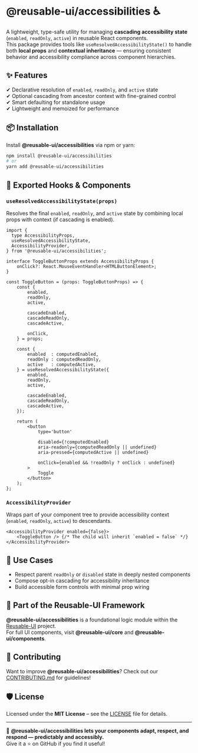 # @reusable-ui/accessibilities ♿  

A lightweight, type-safe utility for managing **cascading accessibility state** (`enabled`, `readOnly`, `active`) in reusable React components.  
This package provides tools like `useResolvedAccessibilityState()` to handle both **local props** and **contextual inheritance** — ensuring consistent behavior and accessibility compliance across component hierarchies.

## ✨ Features
✔ Declarative resolution of `enabled`, `readOnly`, and `active` state  
✔ Optional cascading from ancestor context with fine-grained control  
✔ Smart defaulting for standalone usage  
✔ Lightweight and memoized for performance  

## 📦 Installation
Install **@reusable-ui/accessibilities** via npm or yarn:

```sh
npm install @reusable-ui/accessibilities
# or
yarn add @reusable-ui/accessibilities
```

## 🔁 Exported Hooks & Components

### `useResolvedAccessibilityState(props)`
Resolves the final `enabled`, `readOnly`, and `active` state by combining local props with context (if cascading is enabled).

```tsx
import {
  type AccessibilityProps,
  useResolvedAccessibilityState,
  AccessibilityProvider,
} from '@reusable-ui/accessibilities';

interface ToggleButtonProps extends AccessibilityProps {
    onClick?: React.MouseEventHandler<HTMLButtonElement>;
}

const ToggleButton = (props: ToggleButtonProps) => {
    const {
        enabled,
        readOnly,
        active,
        
        cascadeEnabled,
        cascadeReadOnly,
        cascadeActive,
        
        onClick,
    } = props;
    
    const {
        enabled  : computedEnabled,
        readOnly : computedReadOnly,
        active   : computedActive,
    } = useResolvedAccessibilityState({
        enabled,
        readOnly,
        active,
        
        cascadeEnabled,
        cascadeReadOnly,
        cascadeActive,
    });
    
    return (
        <button
            type='button'
            
            disabled={!computedEnabled}
            aria-readonly={computedReadOnly || undefined}
            aria-pressed={computedActive || undefined}
            
            onClick={enabled && !readOnly ? onClick : undefined}
        >
            Toggle
        </button>
    );
};
```

### `AccessibilityProvider`
Wraps part of your component tree to provide accessibility context (`enabled`, `readOnly`, `active`) to descendants.

```tsx
<AccessibilityProvider enabled={false}>
    <ToggleButton /> {/* The child will inherit `enabled = false` */}
</AccessibilityProvider>
```

## 🧩 Use Cases

- Respect parent `readOnly` or `disabled` state in deeply nested components
- Compose opt-in cascading for accessibility inheritance
- Build accessible form controls with minimal prop wiring

## 📖 Part of the Reusable-UI Framework  
**@reusable-ui/accessibilities** is a foundational logic module within the [Reusable-UI](https://github.com/reusable-ui/reusable-ui-monorepo) project.  
For full UI components, visit **@reusable-ui/core** and **@reusable-ui/components**.

## 🤝 Contributing  
Want to improve **@reusable-ui/accessibilities**? Check out our [CONTRIBUTING.md](./CONTRIBUTING.md) for guidelines!  

## 🛡️ License  
Licensed under the **MIT License** – see the [LICENSE](./LICENSE) file for details.  

---

🚀 **@reusable-ui/accessibilities lets your components adapt, respect, and respond — predictably and accessibly.**  
Give it a ⭐ on GitHub if you find it useful!  
